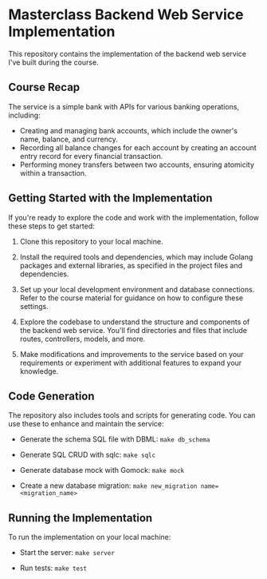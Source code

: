 # Masterclass Backend Web Service Implementation

This repository contains the implementation of the backend web service I've built during the course.

## Course Recap

The service is a simple bank with APIs for various banking operations, including:

- Creating and managing bank accounts, which include the owner's name, balance, and currency.
- Recording all balance changes for each account by creating an account entry record for every financial transaction.
- Performing money transfers between two accounts, ensuring atomicity within a transaction.

## Getting Started with the Implementation

If you're ready to explore the code and work with the implementation, follow these steps to get started:

1. Clone this repository to your local machine.

2. Install the required tools and dependencies, which may include Golang packages and external libraries, as specified in the project files and dependencies.

3. Set up your local development environment and database connections. Refer to the course material for guidance on how to configure these settings.

4. Explore the codebase to understand the structure and components of the backend web service. You'll find directories and files that include routes, controllers, models, and more.

5. Make modifications and improvements to the service based on your requirements or experiment with additional features to expand your knowledge.

## Code Generation

The repository also includes tools and scripts for generating code. You can use these to enhance and maintain the service:

- Generate the schema SQL file with DBML: `make db_schema`

- Generate SQL CRUD with sqlc: `make sqlc`

- Generate database mock with Gomock: `make mock`

- Create a new database migration: `make new_migration name=<migration_name>`

## Running the Implementation

To run the implementation on your local machine:

- Start the server: `make server`

- Run tests: `make test`
